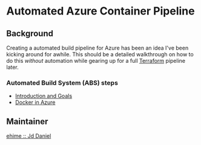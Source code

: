 # Automated Azure Container Pipeline

## Background

Creating a automated build pipeline for Azure has been an idea I've been kicking around for awhile. This should be a detailed walkthrough on how to do this _without_ automation while gearing up for a full [Terraform](https://terraform.io) pipeline later.

### Automated Build System (ABS) steps

  - [Introduction and Goals](https://github.com/ehime/azure-containerpipeline/blob/master/assets/intro-goals.md)
  - [Docker in Azure](https://github.com/ehime/azure-containerpipeline/blob/master/assets/docker-azure.md)

  ## Maintainer

  [ehime :: Jd Daniel](mailto:dodomeki@gmail.com)
